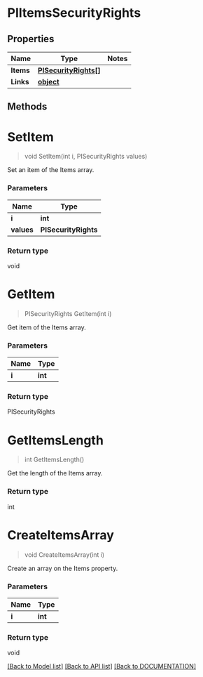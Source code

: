 # PIItemsSecurityRights

## Properties
Name | Type | Notes
------------ | ------------- | -------------
**Items** | **[**PISecurityRights[]**](../Model/PISecurityRights.md)**
**Links** | **[**object**](../Model/Object.md)**

## Methods

# **SetItem**
> void SetItem(int i, PISecurityRights values)

Set an item of the Items array.

### Parameters

Name | Type
------------- | -------------
 **i** | **int**
 **values** | **PISecurityRights**

### Return type

void


# **GetItem**
> PISecurityRights GetItem(int i)

Get item of the Items array.

### Parameters

Name | Type
------------- | -------------
 **i** | **int**

### Return type

PISecurityRights


# **GetItemsLength**
> int GetItemsLength()

Get the length of the Items array.


### Return type

int


# **CreateItemsArray**
> void CreateItemsArray(int i)

Create an array on the Items property.

### Parameters

Name | Type
------------- | -------------
 **i** | **int**

### Return type

void

[[Back to Model list]](../../DOCUMENTATION.md#documentation-for-models) [[Back to API list]](../../DOCUMENTATION.md#documentation-for-api-endpoints) [[Back to DOCUMENTATION]](../../DOCUMENTATION.md)
